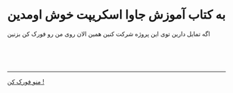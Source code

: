 # به کتاب آموزش جاوا اسکریپت خوش اومدین 

اگه تمایل دارین توی این پروژه شرکت کنین همین الان روی من رو فورک کن بزنین 




<br><br><br>
<hr>
<a href="https://github.com/mmasoudih/javascript.info" title="برای فورک کردن کلیک کن" class="button button-outline">منو فورک کن !</a> 


